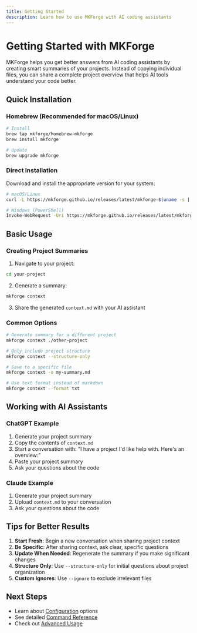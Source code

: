 ```yaml
---
title: Getting Started
description: Learn how to use MKForge with AI coding assistants
---
```


# Getting Started with MKForge

MKForge helps you get better answers from AI coding assistants by creating smart summaries of your projects. Instead of copying individual files, you can share a complete project overview that helps AI tools understand your code better.

## Quick Installation

### Homebrew (Recommended for macOS/Linux)
```bash
# Install
brew tap mkforge/homebrew-mkforge
brew install mkforge

# Update
brew upgrade mkforge
```

### Direct Installation
Download and install the appropriate version for your system:

```bash
# macOS/Linux
curl -L https://mkforge.github.io/releases/latest/mkforge-$(uname -s | tr '[:upper:]' '[:lower:]')-$(uname -m | sed 's/x86_64/amd64/;s/aarch64/arm64/') -o /usr/local/bin/mkforge && chmod +x /usr/local/bin/mkforge

# Windows (PowerShell)
Invoke-WebRequest -Uri https://mkforge.github.io/releases/latest/mkforge-windows-amd64.exe -OutFile mkforge.exe
```

## Basic Usage

### Creating Project Summaries

1. Navigate to your project:
```bash
cd your-project
```

2. Generate a summary:
```bash
mkforge context
```

3. Share the generated `context.md` with your AI assistant

### Common Options

```bash
# Generate summary for a different project
mkforge context ./other-project

# Only include project structure
mkforge context --structure-only

# Save to a specific file
mkforge context -o my-summary.md

# Use text format instead of markdown
mkforge context --format txt
```

## Working with AI Assistants

### ChatGPT Example
1. Generate your project summary
2. Copy the contents of `context.md`
3. Start a conversation with: "I have a project I'd like help with. Here's an overview:"
4. Paste your project summary
5. Ask your questions about the code

### Claude Example
1. Generate your project summary
2. Upload `context.md` to your conversation
3. Ask your questions about the code

## Tips for Better Results

1. **Start Fresh**: Begin a new conversation when sharing project context
2. **Be Specific**: After sharing context, ask clear, specific questions
3. **Update When Needed**: Regenerate the summary if you make significant changes
4. **Structure Only**: Use `--structure-only` for initial questions about project organization
5. **Custom Ignores**: Use `--ignore` to exclude irrelevant files

## Next Steps

- Learn about [Configuration](/guide/config) options
- See detailed [Command Reference](/guide/commands)
- Check out [Advanced Usage](/guide/advanced)

